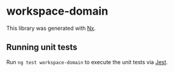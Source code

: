 # workspace-domain

This library was generated with [Nx](https://nx.dev).

## Running unit tests

Run `ng test workspace-domain` to execute the unit tests via [Jest](https://jestjs.io).
